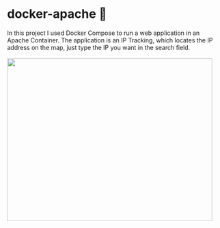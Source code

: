 # docker-apache :book:
In this project I used Docker Compose to run a 
web application in an Apache Container. The application is an IP Tracking, 
which locates the IP address on the map, just type the IP you want in the search field.
<br>
<br>
<img height="380" width="480" src="https://user-images.githubusercontent.com/66382974/196950690-e474724a-0844-42e1-b4b9-0c1c94ec65e8.gif" />

